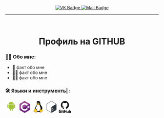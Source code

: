 <div id = "badges" align = "center">
  <a href = "https://vk.com/kikaevfedor">
    <img src = "https://img.shields.io/badge/VK-blue?style=for-the-badge&logo=VK&logoColor=white" alt="VK Badge"/>
  </a>
  
  <a href = " https://mail.google.com/mail/u/0/#inbox">
    <img src = "https://img.shields.io/badge/EMAIL-red?style=for-the-badge&logo=Gmail&logoColor=white" alt="Mail Badge"/>
  </a>
</div>

---

<div id="view prof" align="center">
  <img src="https://komarev.com/ghpvc/?username=zwmpt&style=flat-square&color=blue" alt=""/>
</div>

<div id="hey there" align="center">
  <h1> Профиль на GITHUB </h1>
</div>

### :man_technologist: Обо мне: 

- :brain: факт обо мне
- :man_pilot: факт обо мне
- :biking_man: факт обо мне

### :hammer_and_wrench: Языки и инструменть| :

<div>
<img src = "https://github.com/devicons/devicon/blob/master/icons/android/android-original-wordmark.svg" width="40" height="40"/>
<img src = "https://github.com/devicons/devicon/blob/master/icons/csharp/csharp-original.svg" width="40" height="40"/>
<img src = "https://github.com/devicons/devicon/blob/master/icons/linux/linux-original.svg" width="40" height="40"/>
<img src = "https://github.com/devicons/devicon/blob/master/icons/bash/bash-original.svg" width="40" height="40"/>
<img src = "https://github.com/devicons/devicon/blob/master/icons/github/github-original-wordmark.svg " width="40" height="40"/
</div>
